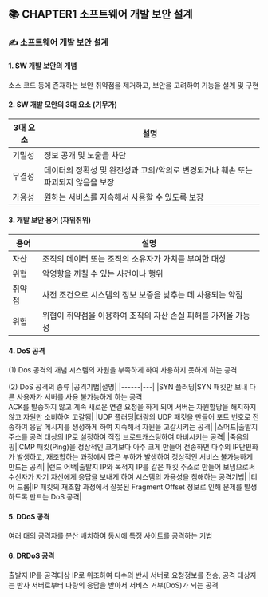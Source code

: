 ## 📚 CHAPTER1 소프트웨어 개발 보안 설계 

### ✍ 소프트웨어 개발 보안 설계 

#### 1. SW 개발 보안의 개념 
소스 코드 등에 존재하는 보안 취약점을 제거하고, 보안을 고려하여 기능을 설계 및 구현

#### 2. SW 개발 모안의 3대 요소 (기무가)
|3대 요소|설명|
|------|---|
|기밀성|정보 공개 및 노출을 차단|
|무결성|데이터의 정확성 및 완전성과 고의/악의로 변경되거나 훼손 또는 파괴되지 않음을 보장|
|가용성|원하는 서비스를 지속해서 사용할 수 있도록 보장|

#### 3. 개발 보안 용어 (자위취위)
|용어|설명|
|------|---|
|자산|조직의 데이터 또는 조직의 소유자가 가치를 부여한 대상|
|위협|악영향을 끼칠 수 있는 사건이나 행위|
|취약점|사전 조건으로 시스템의 정보 보증을 낮추는 데 사용되는 약점|
|위험|위협이 취약점을 이용하여 조직의 자산 손실 피해를 가져올 가능성|


#### 4. DoS 공격
(1) Dos 공격의 개념
시스템의 자원을 부족하게 하여 사용하지 못하게 하는 공격

(2) DoS 공격의 종류 
|공격기법|설명|
|------|---|
|SYN 플러딩|SYN 패킷만 보내 다른 사용자가 서버를 사용 불가능하게 하는 공격 <br> ACK를 발송하지 않고 계속 새로운 연결 요청을 하게 되어 서버는 자원할당을 해지하지 않고 자원만 소비하여 고갈됨|
|UDP 플러딩|대량의 UDP 패킷을 만들어 포트 번호로 전송하여 응답 메시지를 생성하게 하여 지속해서 자원을 고갈시키는 공격|
|스머프|출발지 주소를 공격 대상의 IP로 설정하여 직접 브로드캐스팅하여 마비시키는 공격|
|죽음의 핑|ICMP 패킷(Ping)을 정상적인 크기보다 아주 크게 만들어 전송하면 다수의 IP단편화가 발생하고, 재조합하는 과정에서 많은 부하가 발생하여 정상적인 서비스 불가능하게 만드는 공격|
|랜드 어택|출발지 IP와 목적지 IP를 같은 패킷 주소로 만들어 보냄으로써 수신자가 자기 자신에게 응답을 보내게 하여 시스템의 가용성을 침해하는 공격기법|
|티어 드롭|IP 패킷의 재조합 과정에서 잘못된 Fragment Offset 정보로 인해 문제를 발생하도록 만드는 DoS 공격|

#### 5. DDoS 공격
여러 대의 공격자를 분산 배치하여 동시에 특정 사이트를 공격하는 기법 

#### 6. DRDoS 공격
출발지 IP를 공격대상 IP로 위조하여 다수의 반사 서버로 요청정보를 전송, 공격 대상자는 반사 서버로부터 다량의 응답을 받아서 서비스 거부(DoS)가 되는 공격

